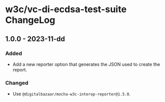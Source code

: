 # w3c/vc-di-ecdsa-test-suite  ChangeLog

## 1.0.0 - 2023-11-dd

### Added
- Add a new reporter option that generates the JSON used to create the report.

### Changed
- Use `@digitalbazaar/mocha-w3c-interop-reporter@1.5.0`.
